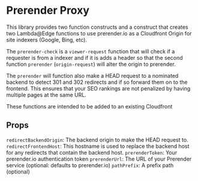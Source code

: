 # Prerender Proxy
This library provides two function constructs and a construct that creates two Lambda@Edge functions to use prerender.io as a Cloudfront Origin for site indexers (Google, Bing, etc). 

The `prerender-check` is a `viewer-request` function that will check if a requester is from a indexer and if it is adds a header so that the second function `prerender` (`origin-request`) will alter the origin to prerender.

The `prerender` will function also make a HEAD request to a nominated backend to detect 301 and 302 redirects and if so forward them on to the frontend. This ensures that your SEO rankings are not penalized by having multiple pages at the same URL.

These functions are intended to be added to an existing Cloudfront  

## Props
`redirectBackendOrigin`: The backend origin to make the HEAD request to.
`redirectFrontendHost`: This hostname is used to replace the backend host for any redirects that contain the backend host.
`prerenderToken`: Your prerender.io authentication token 
`prerenderUrl`: The URL of your Prerender service (optional: defaults to prerender.io)
`pathPrefix`: A prefix path (optional)
